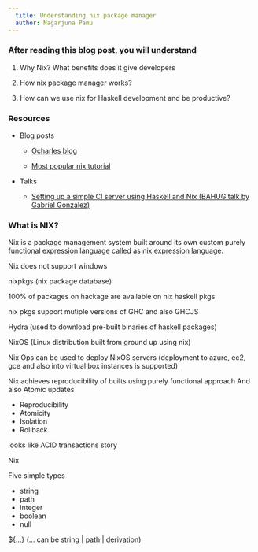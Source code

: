 ```yaml
---
  title: Understanding nix package manager
  author: Nagarjuna Pamu
---
```


### After reading this blog post, you will understand

1. Why Nix? What benefits does it give developers

2. How nix package manager works?

3. How can we use nix for Haskell development and be productive?


### Resources

- Blog posts

  - [Ocharles blog](https://ocharles.org.uk/blog/posts/2014-02-04-how-i-develop-with-nixos.html)

  - [Most popular nix tutorial](https://github.com/Gabriel439/haskell-nix)

- Talks

  - [Setting up a simple CI server using Haskell and Nix (BAHUG talk by Gabriel Gonzalez)](https://www.youtube.com/watch?v=NQJVNvxgDqg)


### What is NIX?

Nix is a package management system built around its own custom purely functional expression language called as nix expression language.

Nix does not support windows

nixpkgs (nix package database)

100% of packages on hackage are available on nix haskell pkgs

nix pkgs support mutiple versions of GHC and also GHCJS

Hydra (used to download pre-built binaries of haskell packages)

NixOS (Linux distribution built from ground up using nix)

Nix Ops can be used to deploy NixOS servers (deployment to azure, ec2, gce and also into virtual box instances is supported)

Nix achieves reproducibility of builts using purely functional approach
And also Atomic updates

- Reproducibility
- Atomicity
- Isolation
- Rollback

looks like ACID transactions story 

Nix

Five simple types
- string
- path
- integer
- boolean 
- null


${...} (... can be string | path | derivation)